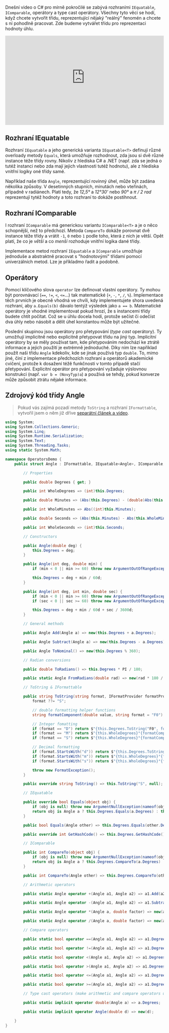 <!-- dcterms:title = C# pro mírně pokročilé: IEquatable, IComparable a operátory -->
<!-- dcterms:abstract = Dnešní video o C# pro mírně pokročilé se zabývá rozhraními IEquatable, IComparable, operátory a type cast operátory. Všechny tyto věci se hodí, když chcete vytvořit třídu, reprezentující nějaký "reálný" fenomén a chcete s ní pohodlně pracovat. Zde budeme vytvářet třídu pro reprezentaci hodnoty úhlu. -->
<!-- dcterms:creator = Michal Altair Valášek -->
<!-- x4w:pictureUrl = /perex-pictures/20211216-csharp-oper.jpg -->
<!-- x4w:pictureWidth = 150 -->
<!-- x4w:pictureHeight = 150 -->
<!-- x4w:coverUrl = /cover-pictures/20211216-csharp-oper.jpg-->
<!-- x4w:category = Z-TECH -->
<!-- x4w:category = IT -->
<!-- dcterms:dateAccepted = 2021-12-26 -->

Dnešní video o C# pro mírně pokročilé se zabývá rozhraními `IEquatable`, `IComparable`, operátory a type cast operátory. Všechny tyto věci se hodí, když chcete vytvořit třídu, reprezentující nějaký "reálný" fenomén a chcete s ní pohodlně pracovat. Zde budeme vytvářet třídu pro reprezentaci hodnoty úhlu.

<div style="position:relative;padding-top:56.25%;">
  <iframe src="https://www.youtube-nocookie.com/embed/0Qn_S9sCR4g" frameborder="0" allowfullscreen allow="accelerometer; autoplay; encrypted-media; gyroscope; picture-in-picture" style="position:absolute;top:0;left:0;width:100%;height:100%;"></iframe>
</div>

## Rozhraní IEquatable

Rozhraní `IEquatable` a jeho generická varianta `IEquatable<T>` definují různé overloady metody `Equals`, která umožňuje rozhodnout, zda jsou si dvě různé instance téže třídy rovny. Nikoliv z hlediska C# a .NET (např. zda se jedná o tutéž instanci nebo zda mají jejich vlastnosti tutéž hodnotu), ale z hlediska vnitřní logiky oné třídy samé.

Například naše třída `Angle`, reprezentující rovinný úhel, může být zadána několika způsoby. V desetinných stupních, minutách nebo vteřinách, případně v radiánech. Platí tedy, že _12,5°_ a _12°30'_ nebo _90°_ a _&pi; / 2 rad_ reprezentují tytéž hodnoty a toto rozhraní to dokáže postihnout.

## Rozhraní IComparable

I rozhraní `IComparable` má generickou variantu `IComparable<T>` a je o něco schopnější, než to předchozí. Metoda `CompareTo` dokáže porovnat dvě instance téže třídy a vrátit `-1`, `0` nebo `1` podle toho, která z nich je větší. Opět platí, že co je _větší_ a co _menší_ rozhoduje vnitřní logika dané třídy.

Implementace metod rozhraní `IEquatable` a `IComparable` umožňuje jednoduše a abstraktně pracovat s "hodnotovými" třídami pomocí univerzálních metod. Lze je příkladmo řadit a podobně.

## Operátory

Pomocí klíčového slova `operator` lze definovat vlastní operátory. Ty mohou být porovnávací (`==`, `!=`, `<`, `<=`...) tak matematické (`+`, `-`, `*`, `/`, `%`). Implementace těch prvních je obecně vhodná ve chvíli, kdy implementujete shora uvedená rozhraní, aby `a.Equals(b)` dávalo tentýž výsledek jako `a == b`. Matematické operátory je vhodné implementovat pokud hrozí, že s instancemi třídy budete chtít počítat. Což se u úhlu docela hodí, protože sečíst či odečíst dva úhly nebo násobit a dělit úhel konstantou může být užitečné.

Poslední skupinou jsou operátory pro přetypování (_type cast_ operátory). Ty umožňují implicitně nebo explicitně přetypovat třídu na jiný typ. Implicitní operátory by se měly používat tam, kde přetypováním nedochází ke ztrátě informace a jejich použití je extrémně jednoduché. Díky nim lze například použít naši třídu `Angle` kdekoliv, kde se jinak používá typ `double`. To, mimo jiné, činí z implementace předchozích rozhraní a operátorů akademické cvičení, protože k dosažení téžě funkčnosti v tomto případě stačí přetypování. Explicitní operátor pro přetypování vyžaduje výslovnou konstrukci (např. `var b = (NovyTyp)a`) a používá se tehdy, pokud konverze může způsobit ztrátu nějaké informace.

## Zdrojový kód třídy Angle

> Pokud vás zajímá pozadí metody `ToString` a rozhraní `IFormattable`, vytvořil jsem o něm již dříve [separátní článek a video](https://www.altair.blog/2021/09/csharp-format).

```csharp
using System;
using System.Collections.Generic;
using System.Linq;
using System.Runtime.Serialization;
using System.Text;
using System.Threading.Tasks;
using static System.Math;

namespace OperatorsDemo {
    public struct Angle : IFormattable, IEquatable<Angle>, IComparable, IComparable<Angle> {

        // Properties

        public double Degrees { get; }

        public int WholeDegrees => (int)this.Degrees;

        public double Minutes => (Abs(this.Degrees) - (double)Abs(this.WholeDegrees)) * 60d;

        public int WholeMinutes => Abs((int)this.Minutes);

        public double Seconds => (Abs(this.Minutes) - Abs(this.WholeMinutes)) * 60d;

        public int WholeSeconds => (int)this.Seconds;

        // Constructors

        public Angle(double deg) {
            this.Degrees = deg;
        }

        public Angle(int deg, double min) {
            if (min < 0 || min >= 60) throw new ArgumentOutOfRangeException(nameof(min));

            this.Degrees = deg + min / 60d;
        }

        public Angle(int deg, int min, double sec) {
            if (min < 0 || min >= 60) throw new ArgumentOutOfRangeException(nameof(min));
            if (sec < 0 || sec >= 60) throw new ArgumentOutOfRangeException(nameof(sec));

            this.Degrees = deg + min / 60d + sec / 3600d;
        }

        // General methods

        public Angle Add(Angle a) => new(this.Degrees + a.Degrees);

        public Angle Subtract(Angle a) => new(this.Degrees - a.Degrees);

        public Angle ToNominal() => new(this.Degrees % 360);

        // Radian conversions

        public double ToRadians() => this.Degrees * PI / 180;

        public static Angle FromRadians(double rad) => new(rad * 180 / PI);

        // ToString & IFormattable

        public string ToString(string format, IFormatProvider formatProvider) {
            format ??= "S";

            // double formatting helper functions
            string formatComponent(double value, string format = "F0") => (value < 10 ? "0" : string.Empty) + value.ToString(format.Length == 1 ? "F" : "F" + format[1..], formatProvider);

            // Integer fomatting
            if (format == "D") return $"{this.Degrees.ToString("F0", formatProvider)}°";
            if (format == "M") return $"{this.WholeDegrees}°{formatComponent(this.Minutes)}'";
            if (format == "S") return $"{this.WholeDegrees}°{formatComponent(this.WholeMinutes)}'{formatComponent(this.Seconds)}\"";

            // Decimal formatting
            if (format.StartsWith("d")) return $"{this.Degrees.ToString("F", formatProvider)}°";
            if (format.StartsWith("m")) return $"{this.WholeDegrees}°{formatComponent(this.Minutes, format)}'";
            if (format.StartsWith("s")) return $"{this.WholeDegrees}°{formatComponent(this.WholeMinutes)}'{formatComponent(this.Seconds, format)}\"";

            throw new FormatException();
        }

        public override string ToString() => this.ToString("S", null);

        // IEquatable

        public override bool Equals(object obj) {
            if (obj is null) throw new ArgumentNullException(nameof(obj));
            return obj is Angle a ? this.Degrees.Equals(a.Degrees) : throw new ArgumentException(null, nameof(obj));
        }

        public bool Equals(Angle other) => this.Degrees.Equals(other.Degrees);

        public override int GetHashCode() => this.Degrees.GetHashCode();

        // IComparable

        public int CompareTo(object obj) {
            if (obj is null) throw new ArgumentNullException(nameof(obj));
            return obj is Angle a ? this.Degrees.CompareTo(a.Degrees) : throw new ArgumentException(null, nameof(obj));
        }

        public int CompareTo(Angle other) => this.Degrees.CompareTo(other.Degrees);

        // Arithmetic operators

        public static Angle operator +(Angle a1, Angle a2) => a1.Add(a2);

        public static Angle operator -(Angle a1, Angle a2) => a1.Subtract(a2);

        public static Angle operator *(Angle a, double factor) => new(a.Degrees * factor);

        public static Angle operator /(Angle a, double factor) => new(a.Degrees / factor);

        // Compare operators

        public static bool operator ==(Angle a1, Angle a2) => a1.Degrees == a2.Degrees;

        public static bool operator !=(Angle a1, Angle a2) => a1.Degrees != a2.Degrees;

        public static bool operator <(Angle a1, Angle a2) => a1.Degrees < a2.Degrees;

        public static bool operator >(Angle a1, Angle a2) => a1.Degrees > a2.Degrees;

        public static bool operator <=(Angle a1, Angle a2) => a1.Degrees <= a2.Degrees;

        public static bool operator >=(Angle a1, Angle a2) => a1.Degrees >= a2.Degrees;

        // Type cast operators (make arithmetic and compare operators unnecessary)

        public static implicit operator double(Angle a) => a.Degrees;

        public static implicit operator Angle(double d) => new(d);

    }
}
```